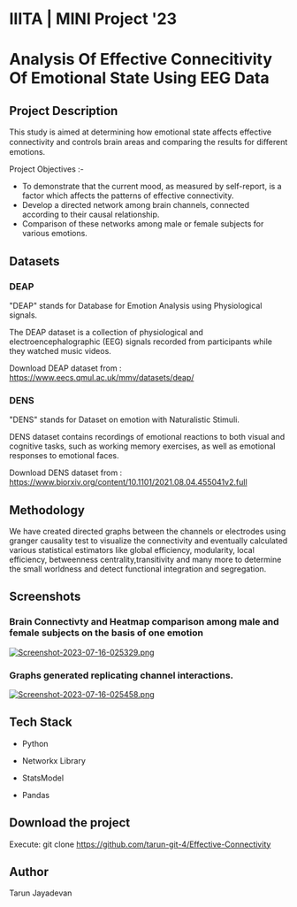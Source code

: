 # IIITA | MINI Project '23
# Analysis Of Effective Connecitivity Of Emotional State Using EEG Data

## Project Description
This study is aimed at determining how emotional state affects effective connectivity and controls brain areas and comparing the results for diﬀerent emotions. 

Project Objectives :-
* To demonstrate that the current mood, as measured by self-report, is a factor which affects the patterns of effective connectivity.
* Develop a directed network among brain channels, connected according to their causal relationship.
* Comparison of these networks among male or female subjects for various emotions.

## Datasets
### DEAP
"DEAP" stands for Database for Emotion Analysis using Physiological signals.

The DEAP dataset is a collection of physiological and electroencephalographic (EEG) signals recorded from participants while they watched music videos.

Download DEAP dataset from : https://www.eecs.qmul.ac.uk/mmv/datasets/deap/

### DENS
"DENS" stands for Dataset on emotion with Naturalistic Stimuli.

DENS dataset contains recordings of emotional reactions to both visual and cognitive tasks, such as working memory exercises, as well as emotional responses to emotional faces.

Download DENS dataset from : https://www.biorxiv.org/content/10.1101/2021.08.04.455041v2.full

## Methodology
We have created directed graphs between the channels or electrodes using granger causality test to visualize the connectivity and eventually calculated various statistical estimators like global efficiency, modularity, local efficiency, betweenness centrality,transitivity and many more to determine the small worldness and detect functional integration and segregation.

## Screenshots
### Brain Connectivty and Heatmap comparison among male and female subjects on the basis of one emotion
[![Screenshot-2023-07-16-025329.png](https://i.postimg.cc/MKH8Fpx1/Screenshot-2023-07-16-025329.png)](https://postimg.cc/dDbX7vh0)
### Graphs generated replicating channel interactions.
[![Screenshot-2023-07-16-025458.png](https://i.postimg.cc/nLbbrKm1/Screenshot-2023-07-16-025458.png)](https://postimg.cc/v4zSSV31)

## Tech Stack
* Python

* Networkx Library

* StatsModel

* Pandas

## Download the project
Execute: git clone https://github.com/tarun-git-4/Effective-Connectivity

## Author
Tarun Jayadevan
